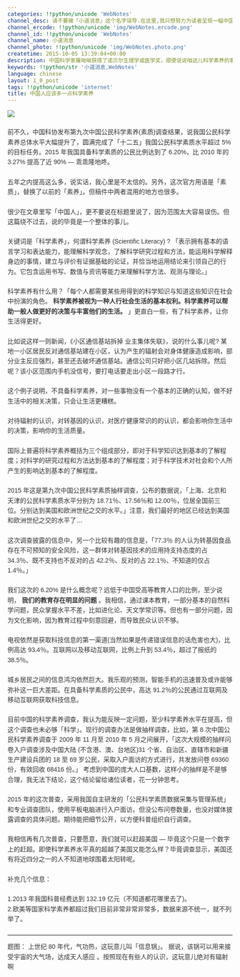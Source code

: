 ```yaml
---
categories: !!python/unicode 'WebNotes'
channel_desc: 请不要被「小道消息」这个名字误导.在这里,我只想努力为读者呈现一幅中国互联网的清明上河图.
channel_ercode: !!python/unicode 'img/WebNotes.ercode.png'
channel_id: !!python/unicode 'WebNotes'
channel_name: 小道消息
channel_photo: !!python/unicode 'img/WebNotes.photo.png'
createtime: 2015-10-05 13:39:04+00:00
description: 中国科学家屠呦呦获得了诺贝尔生理学或医学奖，顺便说说咱这儿科学素养的事儿
keywords: !!python/str '小道消息,WebNotes'
language: chinese
layout: 1_0_post
tags: !!python/unicode 'internet'
title: 中国人应该多一点科学素养
---
```

<div class="rich_media_content" id="js_content">
<p style="font-family: Avenir, sans-serif; line-height: 1.6em; border: 0px; margin-top: 2px; margin-bottom: 22px; padding: 0px; outline: 0px; color: rgb(51, 51, 51); white-space: normal;">
<img data-ratio="0.6673040152963671" data-s="300,640" data-src="" data-type="jpeg" data-w="" src="{{ '/img/ow5rEn8QGlELJE1XC598p8CJCJEBHL3vOVCApEzIq2Cg0q8tfeJYTShtQ1GFicDpibFv6FVbdiauXEiaX1G4icUgQsg.jpeg' | prepend: site.img | replace: '//','/' }}"/>
<br/>
</p>
<p style="font-family: Avenir, sans-serif; line-height: 1.6em; border: 0px; margin-top: 2px; margin-bottom: 22px; padding: 0px; outline: 0px; color: rgb(51, 51, 51); white-space: normal;">
         前不久，中国科协发布第九次中国公民科学素养(素质)调查结果，说我国公民科学素养总体水平大幅提升了，圆满完成了「十二五」我国公民科学素质水平超过 5% 的目标任务。2015 年我国具备科学素质的公民比例达到了 6.20%，比 2010 年的 3.27% 提高了近 90% — 乖乖隆地咚。
        </p>
<p style="font-family: Avenir, sans-serif; line-height: 1.6em; border: 0px; margin-top: 2px; margin-bottom: 22px; padding: 0px; outline: 0px; color: rgb(51, 51, 51); white-space: normal;">
         五年之内提高这么多，说实话，我心里是不太信的。另外，这次官方用语是「素质」，替换了以前的「素养」。但稿件中两者混用的地方也很多。
        </p>
<p style="font-family: Avenir, sans-serif; line-height: 1.6em; border: 0px; margin-top: 2px; margin-bottom: 22px; padding: 0px; outline: 0px; color: rgb(51, 51, 51); white-space: normal;">
         很少在文章里写「中国人」，更不要说在标题里说了，因为范围太大容易误伤。但这篇绕不过去，说的毕竟是一个整体的事儿。
        </p>
<p style="font-family: Avenir, sans-serif; line-height: 1.6em; border: 0px; margin-top: 2px; margin-bottom: 22px; padding: 0px; outline: 0px; color: rgb(51, 51, 51); white-space: normal;">
         关键词是「科学素养」，何谓科学素养 (Scientific Literacy) ? 「表示拥有基本的语言学习和表达能力，能理解科学观念，了解科学研究过程和方法，能运用科学解释身边的事情，建立与评价有证据基础的论证，并恰当地运用结论来引领自己的行为。它包含运用书写、数值与资讯等能力来理解科学方法、观测与理论。」
        </p>
<p style="font-family: Avenir, sans-serif; line-height: 1.6em; border: 0px; margin-top: 2px; margin-bottom: 22px; padding: 0px; outline: 0px; color: rgb(51, 51, 51); white-space: normal;">
         科学素养有什么用？「每个人都需要某些用得到的科学知识与知道这些知识在社会中扮演的角色。
         <strong>
          科学素养被视为一种人行社会生活的基本权利。科学素养可以帮助一般人做更好的决策与丰富他们的生活。
         </strong>
         」更直白一些，有了科学素养，让你生活得更好。
        </p>
<p style="font-family: Avenir, sans-serif; line-height: 1.6em; border: 0px; margin-top: 2px; margin-bottom: 22px; padding: 0px; outline: 0px; color: rgb(51, 51, 51); white-space: normal;">
         比如说这样一则新闻，《小区通信基站拆掉 业主集体失联》，说的什么事儿呢? 某地一小区居民反对通信基站建在小区，认为产生的辐射会对身体健康造成影响，部分业主反应强烈，甚至还去破坏通信基站。通信公司只好把小区几站拆除。然后呢？该小区范围内手机没信号，要打电话要走出小区一段路才行。
        </p>
<p style="font-family: Avenir, sans-serif; line-height: 1.6em; border: 0px; margin-top: 2px; margin-bottom: 22px; padding: 0px; outline: 0px; color: rgb(51, 51, 51); white-space: normal;">
         这个例子说明，不具备科学素养，对一些事物没有一个基本的正确的认知，做不好生活中的相关决策，只会让生活更糟糕。
        </p>
<p style="font-family: Avenir, sans-serif; line-height: 1.6em; border: 0px; margin-top: 2px; margin-bottom: 22px; padding: 0px; outline: 0px; color: rgb(51, 51, 51); white-space: normal;">
         对待辐射的认识，对转基因的认识，对医疗健康常识的的认识，都会影响你生活中的决策，影响你的生活质量。
        </p>
<p style="font-family: Avenir, sans-serif; line-height: 1.6em; border: 0px; margin-top: 2px; margin-bottom: 22px; padding: 0px; outline: 0px; color: rgb(51, 51, 51); white-space: normal;">
         国际上普遍将科学素养概括为三个组成部分，即对于科学知识达到基本的了解程度；对科学的研究过程和方法达到基本的了解程度；对于科学技术对社会和个人所产生的影响达到基本的了解程度。
        </p>
<p style="font-family: Avenir, sans-serif; line-height: 1.6em; border: 0px; margin-top: 2px; margin-bottom: 22px; padding: 0px; outline: 0px; color: rgb(51, 51, 51); white-space: normal;">
         2015 年这是第九次中国公民科学素质抽样调查，公布的数据说，「上海、北京和天津的公民科学素质水平分别为 18.71％、17.56％和 12.00％，位居全国前三位。分别达到美国和欧洲世纪之交的水平。」注意，我们最好的地区已经达到美国和欧洲世纪之交的水平了…
        </p>
<p style="font-family: Avenir, sans-serif; line-height: 1.6em; border: 0px; margin-top: 2px; margin-bottom: 22px; padding: 0px; outline: 0px; color: rgb(51, 51, 51); white-space: normal;">
         这次调查披露的信息中，另一个比较有趣的信息是，「77.3％ 的人认为转基因食品存在不可预知的安全风险，这一群体对转基因技术的应用持支持态度的占 34.3％、既不支持也不反对的占 42.2％、反对的占 22.1％、不知道的仅占 1.4％。」
        </p>
<p style="font-family: Avenir, sans-serif; line-height: 1.6em; border: 0px; margin-top: 2px; margin-bottom: 22px; padding: 0px; outline: 0px; color: rgb(51, 51, 51); white-space: normal;">
         我们这次的 6.20% 是什么概念呢？远低于中国受高等教育人口的比例，至少说明，
         <strong>
          我们的教育存在明显的问题
         </strong>
         。我相信，通过课本教育，一部分基本的自然科学问题，民众掌握水平不差，比如进化论、天文学常识等。但也有一部分问题，因为文化影响，因为教育过程中刻意回避，而导致民众认识不够。
        </p>
<p style="font-family: Avenir, sans-serif; line-height: 1.6em; border: 0px; margin-top: 2px; margin-bottom: 22px; padding: 0px; outline: 0px; color: rgb(51, 51, 51); white-space: normal;">
         电视依然是获取科技信息的第一渠道(当然如果是传递错误信息的话危害也大)，比例高达 93.4％。互联网以及移动互联网，比例上升到 53.4％，超过了报纸的 38.5％。
        </p>
<p style="font-family: Avenir, sans-serif; line-height: 1.6em; border: 0px; margin-top: 2px; margin-bottom: 22px; padding: 0px; outline: 0px; color: rgb(51, 51, 51); white-space: normal;">
         城乡居民之间的信息鸿沟依然巨大。我乐观的预测，智能手机的迅速普及或许能够弥补这一巨大差距。在具备科学素质的公民中，高达 91.2％的公民通过互联网及移动互联网获取科技信息。
        </p>
<p style="font-family: Avenir, sans-serif; line-height: 1.6em; border: 0px; margin-top: 2px; margin-bottom: 22px; padding: 0px; outline: 0px; color: rgb(51, 51, 51); white-space: normal;">
         目前中国的科学素养调查，我认为能反映一定问题，至少科学素养水平在提高，但这个调查也未必够「科学」。现行的调查办法是做抽样调查，比如，第 8 次中国公民科学素养调查于 2009 年 11 月至 2010 年 5 月之间展开，「这次大规模的抽样问卷入户调查涉及中国大陆 (不含港、澳、台地区)31 个省、自治区、直辖市和新疆生产建设兵团的 18 至 69 岁公民，采取入户面访的方式进行，共发放问卷 69360 份，有效回收 68416 份。」 考虑到中国的庞大人口基数，这样小的抽样是不是够合理，我无法下结论，这个结论留给诸位读者，花一分钟思考。
        </p>
<p style="font-family: Avenir, sans-serif; line-height: 1.6em; border: 0px; margin-top: 2px; margin-bottom: 22px; padding: 0px; outline: 0px; color: rgb(51, 51, 51); white-space: normal;">
         2015 年的这次普查，采用我国自主研发的「公民科学素质数据采集与管理系统」和专业调查团队，使用平板电脑进行入户面访。但没公布问卷数量，也没对媒体披露调查的具体问题。期待能把细节公开，以方便科普组织自行调查。
        </p>
<p style="font-family: Avenir, sans-serif; line-height: 1.6em; border: 0px; margin-top: 2px; margin-bottom: 22px; padding: 0px; outline: 0px; color: rgb(51, 51, 51); white-space: normal;">
         我相信再有几次普查，只要愿意，我们就可以赶超美国 — 毕竟这个只是一个数字上的赶超。即使科学素养水平真的超越了美国又能怎么样？毕竟调查显示，美国还有将近四分之一的人不知道地球围着太阳转呢。
        </p>
<p style="font-family: Avenir, sans-serif; line-height: 1.6em; border: 0px; margin-top: 2px; margin-bottom: 22px; padding: 0px; outline: 0px; color: rgb(51, 51, 51); white-space: normal;">
         补充几个信息：
        </p>
<p style="font-family: Avenir, sans-serif; line-height: 1.6em; border: 0px; margin-top: 2px; margin-bottom: 22px; padding: 0px; outline: 0px; color: rgb(51, 51, 51); white-space: normal;">
         1.2013 年我国科普经费达到 132.19 亿元（不知道都花哪里去了)。
         <br style="line-height: 1.6em;"/>
         2.欧美等国家科学素养都超过我们目前非常非常非常多，数据来源不统一，就不列举了。
        </p>
<hr style="font-family: Avenir, sans-serif; line-height: 1.6em; border-right-width: 0px; border-bottom-width: 0px; border-left-width: 0px; border-top-style: solid; border-top-color: rgb(234, 234, 234); height: 1px; margin: 1em 0px; padding: 0px; color: rgb(51, 51, 51); white-space: normal;"/>
<p style="widows: 1; line-height: 1.6em; border: 0px; margin-top: 2px; margin-bottom: 22px; padding: 0px; outline: 0px; white-space: normal;">
<span style="color: rgb(51, 51, 51); font-family: Avenir, sans-serif;">
          题图： 上世纪 80 年代，气功热，这玩意儿叫「信息锅」。
          <span style="color: rgb(51, 51, 51); font-family: Avenir, sans-serif;">
           据说，该锅可以用来接受宇宙的大气场，达成天人感应
          </span>
          。按照现在有些人的认识，这玩意儿绝对有辐射啊
         </span>
</p>
<p>
<br/>
</p>
</div>
